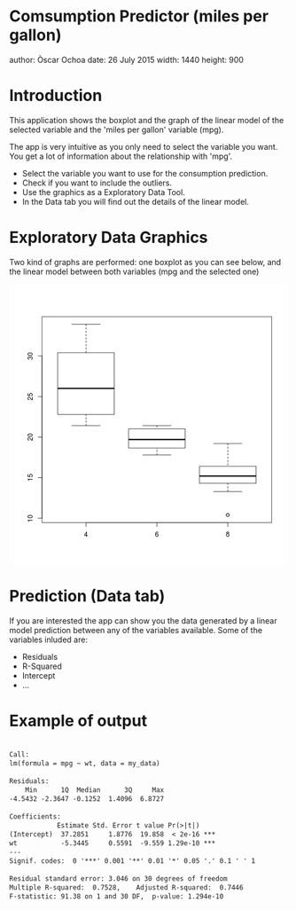 Comsumption Predictor (miles per gallon)
========================================================
author: Òscar Ochoa 
date: 26 July 2015
width: 1440
height: 900

Introduction
========================================================
This application shows the boxplot and the graph of the linear model of the selected variable and the 'miles per gallon' variable (mpg).

The app is very intuitive as you only need to select the variable you want. You get a lot of information about the relationship with 'mpg'.

- Select the variable you want to use for the consumption prediction.
- Check if you want to include the outliers.
- Use the graphics as a Exploratory Data Tool.
- In the Data tab you will find out the details of the linear model.

Exploratory Data Graphics
========================================================
Two kind of graphs are performed: one  boxplot as you can see below, and the linear model between both variables (mpg and the selected one)

![plot of chunk unnamed-chunk-1](ddp_project-figure/unnamed-chunk-1-1.png) 

Prediction (Data tab)
========================================================
If you are interested the app can show you the data generated by a linear model prediction between any of the variables available. Some of the variables inluded are:

- Residuals
- R-Squared
- Intercept
- ...

Example of output
========================================================


```

Call:
lm(formula = mpg ~ wt, data = my_data)

Residuals:
    Min      1Q  Median      3Q     Max 
-4.5432 -2.3647 -0.1252  1.4096  6.8727 

Coefficients:
            Estimate Std. Error t value Pr(>|t|)    
(Intercept)  37.2851     1.8776  19.858  < 2e-16 ***
wt           -5.3445     0.5591  -9.559 1.29e-10 ***
---
Signif. codes:  0 '***' 0.001 '**' 0.01 '*' 0.05 '.' 0.1 ' ' 1

Residual standard error: 3.046 on 30 degrees of freedom
Multiple R-squared:  0.7528,	Adjusted R-squared:  0.7446 
F-statistic: 91.38 on 1 and 30 DF,  p-value: 1.294e-10
```
